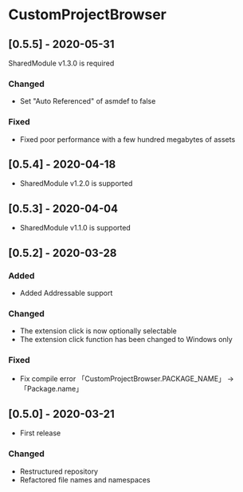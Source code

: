# CustomProjectBrowser

## [0.5.5] - 2020-05-31
SharedModule v1.3.0 is required

### Changed
- Set "Auto Referenced" of asmdef to false

### Fixed
- Fixed poor performance with a few hundred megabytes of assets

## [0.5.4] - 2020-04-18
- SharedModule v1.2.0 is supported

## [0.5.3] - 2020-04-04
- SharedModule v1.1.0 is supported

## [0.5.2] - 2020-03-28

### Added
- Added Addressable support

### Changed
- The extension click is now optionally selectable
- The extension click function has been changed to Windows only

### Fixed
- Fix compile error 「CustomProjectBrowser.PACKAGE_NAME」 -> 「Package.name」

## [0.5.0] - 2020-03-21
- First release

### Changed
- Restructured repository
- Refactored file names and namespaces